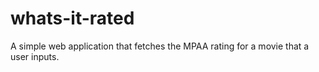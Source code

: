 whats-it-rated
==============

A simple web application that fetches the MPAA rating for a movie that a user inputs.
